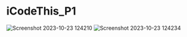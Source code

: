 ﻿# iCodeThis_P1

![Screenshot 2023-10-23 124210](https://github.com/CarolaZapp/iCodeThis_P1/assets/101559000/3e472d56-e5bc-4f81-ba42-08d83719dcf9)
![Screenshot 2023-10-23 124234](https://github.com/CarolaZapp/iCodeThis_P1/assets/101559000/72b0cbbc-acb1-4bb9-b9bc-46e2738916c6)
